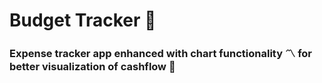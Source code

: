 # Budget Tracker 🚀
### Expense tracker app enhanced with chart functionality 〽 for better visualization of cashflow 💯
